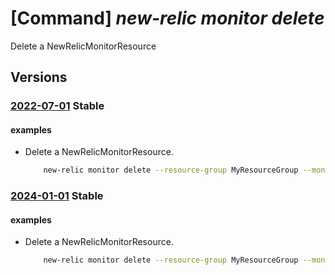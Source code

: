 # [Command] _new-relic monitor delete_

Delete a NewRelicMonitorResource

## Versions

### [2022-07-01](/Resources/mgmt-plane/L3N1YnNjcmlwdGlvbnMve30vcmVzb3VyY2Vncm91cHMve30vcHJvdmlkZXJzL25ld3JlbGljLm9ic2VydmFiaWxpdHkvbW9uaXRvcnMve30=/2022-07-01.xml) **Stable**

<!-- mgmt-plane /subscriptions/{}/resourcegroups/{}/providers/newrelic.observability/monitors/{} 2022-07-01 -->

#### examples

- Delete a NewRelicMonitorResource.
    ```bash
        new-relic monitor delete --resource-group MyResourceGroup --monitor-name MyNewRelicMonitor --user-email UserEmail@123.com
    ```

### [2024-01-01](/Resources/mgmt-plane/L3N1YnNjcmlwdGlvbnMve30vcmVzb3VyY2Vncm91cHMve30vcHJvdmlkZXJzL25ld3JlbGljLm9ic2VydmFiaWxpdHkvbW9uaXRvcnMve30=/2024-01-01.xml) **Stable**

<!-- mgmt-plane /subscriptions/{}/resourcegroups/{}/providers/newrelic.observability/monitors/{} 2024-01-01 -->

#### examples

- Delete a NewRelicMonitorResource.
    ```bash
        new-relic monitor delete --resource-group MyResourceGroup --monitor-name MyNewRelicMonitor --user-email UserEmail@123.com
    ```
